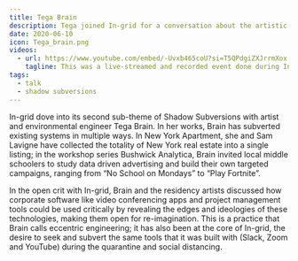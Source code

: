 ```yaml
---
title: Tega Brain 
description: Tega joined In-grid for a conversation about the artistic practice of Eccentric Engineering. 
date: 2020-06-10
icon: Tega_brain.png
videos:
  - url: https://www.youtube.com/embed/-Uvxb465coU?si=T5QPdgiZXJrrmXox
    tagline: This was a live-streamed and recorded event done during In-grid's residency with Arebyte Gallery. 
tags:
  - talk
  - shadow subversions
---
```


<!-- 
imagegallery: 
    - Chain.png
    - Iklectik.png -->


    
In-grid dove into its second sub-theme of Shadow Subversions with artist and environmental engineer Tega Brain. In her works, Brain has subverted existing systems in multiple ways. In New York Apartment, she and Sam Lavigne have collected the totality of New York real estate into a single listing; in the workshop series Bushwick Analytica, Brain invited local middle schoolers to study data driven advertising and build their own targeted campaigns, ranging from “No School on Mondays” to “Play Fortnite”. 

In the open crit with In-grid, Brain and the residency artists discussed how corporate software like video conferencing apps and project management tools could be used critically by revealing the edges and ideologies of these technologies, making them open for re-imagination. This is a practice that Brain calls eccentric engineering; it has also been at the core of In-grid, the desire to seek and subvert the same tools that it was built with (Slack, Zoom and YouTube) during the quarantine and social distancing.
